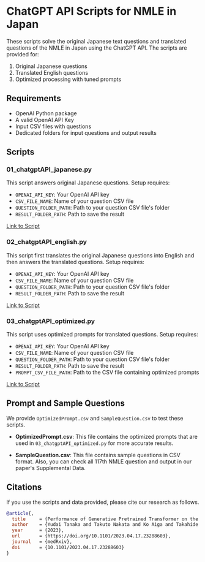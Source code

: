 # ChatGPT API Scripts for NMLE in Japan

These scripts solve the original Japanese text questions and translated questions of the NMLE in Japan using the ChatGPT API. The scripts are provided for:

1. Original Japanese questions
2. Translated English questions
3. Optimized processing with tuned prompts

## Requirements

- OpenAI Python package
- A valid OpenAI API Key
- Input CSV files with questions
- Dedicated folders for input questions and output results

## Scripts

### 01_chatgptAPI_japanese.py

This script answers original Japanese questions. Setup requires:

- `OPENAI_API_KEY`: Your OpenAI API key
- `CSV_FILE_NAME`: Name of your question CSV file
- `QUESTION_FOLDER_PATH`: Path to your question CSV file's folder
- `RESULT_FOLDER_PATH`: Path to save the result

[Link to Script](01_chatgptAPI_japanese.py)

### 02_chatgptAPI_english.py

This script first translates the original Japanese questions into English and then answers the translated questions. Setup requires:

- `OPENAI_API_KEY`: Your OpenAI API key
- `CSV_FILE_NAME`: Name of your question CSV file
- `QUESTION_FOLDER_PATH`: Path to your question CSV file's folder
- `RESULT_FOLDER_PATH`: Path to save the result

[Link to Script](02_chatgptAPI_english.py)

### 03_chatgptAPI_optimized.py

This script uses optimized prompts for translated questions. Setup requires:

- `OPENAI_API_KEY`: Your OpenAI API key
- `CSV_FILE_NAME`: Name of your question CSV file
- `QUESTION_FOLDER_PATH`: Path to your question CSV file's folder
- `RESULT_FOLDER_PATH`: Path to save the result
- `PROMPT_CSV_FILE_PATH`: Path to the CSV file containing optimized prompts

[Link to Script](03_chatgptAPI_optimized.py)

## Prompt and Sample Questions

We provide `OptimizedPrompt.csv` and `SampleQuestion.csv` to test these scripts.

- **OptimizedPrompt.csv**: This file contains the optimized prompts that are used in `03_chatgptAPI_optimized.py` for more accurate results.

- **SampleQuestion.csv**: This file contains sample questions in CSV format. Also, you can check all 117th NMLE question and output in our paper's Supplemental Data.

## Citations
If you use the scripts and data provided, please cite our research as follows.

```bibtex
@article{,
  title     = {Performance of Generative Pretrained Transformer on the National Medical Licensing Examination in Japan},
  author    = {Yudai Tanaka and Takuto Nakata and Ko Aiga and Takahide Etani and Ryota Muramatsu and Shun Katagiri and Hiroyuki Kawai and Fumiya Higashino and Masahiro Enomoto and Masao Noda and Mitsuhiro Kometani and Masayuki Takamura and Takashi Yoneda and Hiroaki Kakizaki and Akihiro Nomura},
  year      = {2023},
  url       = {https://doi.org/10.1101/2023.04.17.23288603},
  journal   = {medRxiv},
  doi       = {10.1101/2023.04.17.23288603}
}
